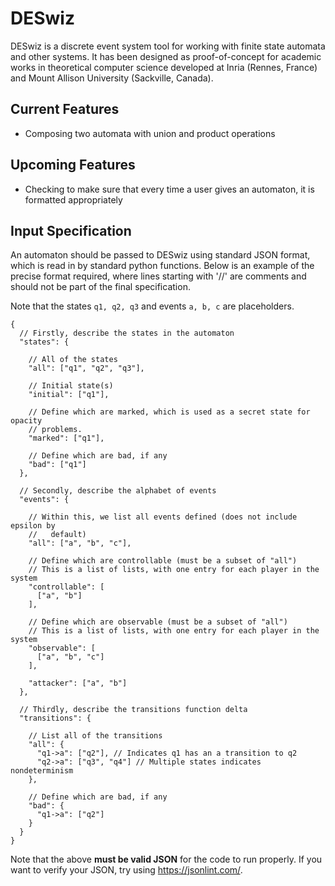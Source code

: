 # DESwiz

DESwiz is a discrete event system tool for working with finite state automata
and other systems. It has been designed as proof-of-concept for academic works
in theoretical computer science developed at Inria (Rennes, France) and Mount
Allison University (Sackville, Canada).

## Current Features

- Composing two automata with union and product operations

## Upcoming Features

- Checking to make sure that every time a user gives an automaton, it is
formatted appropriately

## Input Specification

An automaton should be passed to DESwiz using standard JSON format, which is
read in by standard python functions. Below is an example of the precise format
required, where lines starting with '//' are comments and should not be part of
the final specification.

Note that the states `q1, q2, q3` and events `a, b, c` are placeholders.

```
{
  // Firstly, describe the states in the automaton
  "states": {

    // All of the states
    "all": ["q1", "q2", "q3"],

    // Initial state(s)
    "initial": ["q1"],

    // Define which are marked, which is used as a secret state for opacity
    // problems.
    "marked": ["q1"],

    // Define which are bad, if any
    "bad": ["q1"]
  },

  // Secondly, describe the alphabet of events
  "events": {

    // Within this, we list all events defined (does not include epsilon by
    //   default)
    "all": ["a", "b", "c"],

    // Define which are controllable (must be a subset of "all")
    // This is a list of lists, with one entry for each player in the system
    "controllable": [
      ["a", "b"]
    ],

    // Define which are observable (must be a subset of "all")
    // This is a list of lists, with one entry for each player in the system
    "observable": [
      ["a", "b", "c"]
    ],

    "attacker": ["a", "b"]
  },

  // Thirdly, describe the transitions function delta
  "transitions": {

    // List all of the transitions
    "all": {
      "q1->a": ["q2"], // Indicates q1 has an a transition to q2
      "q2->a": ["q3", "q4"] // Multiple states indicates nondeterminism
    },

    // Define which are bad, if any
    "bad": {
      "q1->a": ["q2"]
    }
  }
}
```

Note that the above **must be valid JSON** for the code to run properly. If you
want to verify your JSON, try using https://jsonlint.com/.
